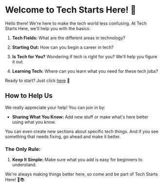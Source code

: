 # Welcome to Tech Starts Here! 🌟

Hello there! We're here to make the tech world less confusing. At Tech Starts Here, we'll help you with the basics:

1. **Tech Fields:** What are the different areas in technology?

2. **Starting Out:** How can you begin a career in tech?

3. **Is Tech for You?** Wondering if tech is right for you? We'll help you figure it out.

4. **Learning Tech:** Where can you learn what you need for these tech jobs?

Ready to start? Just click [here](/Tech%20Starts%20Here/get%20started/getstarted.md) 🚀

## How to Help Us

We really appreciate your help! You can join in by:

- **Sharing What You Know:** Add new stuff or make what's here better using what you know.

You can even create new sections about specific tech things. And if you see something that needs fixing, go ahead and make it better.

### The Only Rule:

1. **Keep It Simple:** Make sure what you add is easy for beginners to understand.

We're always making things better here, so come and be part of Tech Starts Here! 🚀📚
